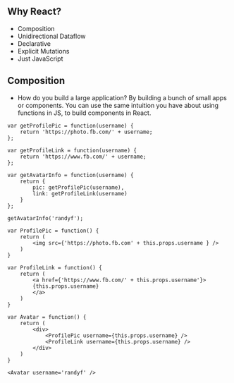 ## Why React? 
- Composition
- Unidirectional Dataflow
- Declarative
- Explicit Mutations
- Just JavaScript


## Composition
- How do you build a large application? By building a bunch of small apps or components. You can use the same intuition you have about using functions in JS, to build components in React.

```
var getProfilePic = function(username) {
	return 'https://photo.fb.com/' + username;
};

var getProfileLink = function(username) {
	return 'https://www.fb.com/' + username;
};

var getAvatarInfo = function(username) {
	return {
		pic: getProfilePic(username),
		link: getProfileLink(username)
	}
};

getAvatarInfo('randyf');
```

~~~
var ProfilePic = function() {
	return (
		<img src={'https://photo.fb.com' + this.props.username } /> 
	)
}

var ProfileLink = function() {
	return (
		<a href={'https://www.fb.com/' + this.props.username'}>
		{this.props.username}
		</a>
	)
}

var Avatar = function() {
	return (
		<div>
			<ProfilePic username={this.props.username} />
			<ProfileLink username={this.props.username} />
		</div>
	)
}

<Avatar username='randyf' />
~~~
